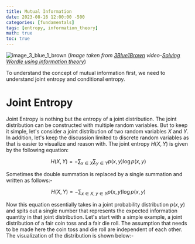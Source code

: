 ```yaml
---
title: Mutual Information
date: 2023-08-16 12:00:00 -500
categories: [fundamentals]
tags: [entropy, information_theory]
math: true
toc: true
---
```


![image_3_blue_1_brown](https://i.ibb.co/vwVcyC8/chrome-b-WRWGz5-VBh.png)
 (*Image taken from [3Blue1Brown](https://www.youtube.com/@3blue1brown) video-[Solving Wordle using information theory](https://youtu.be/v68zYyaEmEA?t=708)*)

To understand the concept of mutual information first, we need to understand joint entropy and conditional entropy.

# Joint Entropy

Joint Entropy is nothing but the entropy of a joint distribution. The joint distribution can be constructed with multiple random variables. But to keep it simple, let's consider a joint distribution of two random variables $X$ and $Y$. In addition, let's keep the discussion limited to discrete random variables as that is easier to visualize and reason with. The joint entropy $H(X,Y)$ is given by the following equation:

$$
H(X, Y) = -\sum_{x \in X} \sum_{y \in Y} p(x, y) \log p(x, y)
$$

Sometimes the double summation is replaced by a single summation and written as follows:-

$$
H(X, Y) = -\sum_{x \in X, \ y \in Y} p(x, y) \log p(x, y)
$$

Now this equation essentially takes in a joint probability distribution $p(x,y)$ and spits out a single number that represents the expected information quantity in that joint distribution. Let's start with a simple example, a joint distribution of a fair coin toss and a fair die roll. The assumption that needs to be made here the coin toss and die roll are independent of each other. The visualization of the distribution is shown below:-

